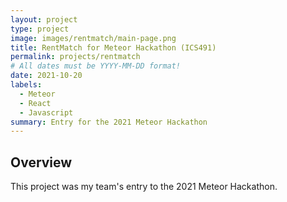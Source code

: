 ```yaml
---
layout: project
type: project
image: images/rentmatch/main-page.png
title: RentMatch for Meteor Hackathon (ICS491)
permalink: projects/rentmatch
# All dates must be YYYY-MM-DD format!
date: 2021-10-20
labels:
  - Meteor
  - React
  - Javascript
summary: Entry for the 2021 Meteor Hackathon 
---
```


## Overview 

This project was my team's entry to the 2021 Meteor Hackathon. 
